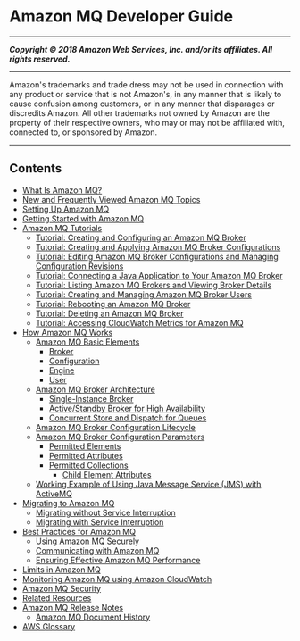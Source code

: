 # Amazon MQ Developer Guide

-----
*****Copyright &copy; 2018 Amazon Web Services, Inc. and/or its affiliates. All rights reserved.*****

-----
Amazon's trademarks and trade dress may not be used in 
     connection with any product or service that is not Amazon's, 
     in any manner that is likely to cause confusion among customers, 
     or in any manner that disparages or discredits Amazon. All other 
     trademarks not owned by Amazon are the property of their respective
     owners, who may or may not be affiliated with, connected to, or 
     sponsored by Amazon.

-----
## Contents
+ [What Is Amazon MQ?](welcome.md)
+ [New and Frequently Viewed Amazon MQ Topics](amazon-mq-newly-added-most-frequently-viewed-topics.md)
+ [Setting Up Amazon MQ](amazon-mq-setting-up.md)
+ [Getting Started with Amazon MQ](amazon-mq-getting-started.md)
+ [Amazon MQ Tutorials](amazon-mq-tutorials.md)
   + [Tutorial: Creating and Configuring an Amazon MQ Broker](amazon-mq-creating-configuring-broker.md)
   + [Tutorial: Creating and Applying Amazon MQ Broker Configurations](amazon-mq-creating-applying-configurations.md)
   + [Tutorial: Editing Amazon MQ Broker Configurations and Managing Configuration Revisions](amazon-mq-editing-managing-configurations.md)
   + [Tutorial: Connecting a Java Application to Your Amazon MQ Broker](amazon-mq-connecting-application.md)
   + [Tutorial: Listing Amazon MQ Brokers and Viewing Broker Details](amazon-mq-listing-brokers.md)
   + [Tutorial: Creating and Managing Amazon MQ Broker Users](amazon-mq-listing-managing-users.md)
   + [Tutorial: Rebooting an Amazon MQ Broker](amazon-mq-rebooting-broker.md)
   + [Tutorial: Deleting an Amazon MQ Broker](amazon-mq-deleting-broker.md)
   + [Tutorial: Accessing CloudWatch Metrics for Amazon MQ](amazon-mq-accessing-metrics.md)
+ [How Amazon MQ Works](amazon-mq-how-it-works.md)
   + [Amazon MQ Basic Elements](amazon-mq-basic-elements.md)
      + [Broker](broker.md)
      + [Configuration](configuration.md)
      + [Engine](broker-engine.md)
      + [User](user.md)
   + [Amazon MQ Broker Architecture](amazon-mq-broker-architecture.md)
      + [Single-Instance Broker](single-broker-deployment.md)
      + [Active/Standby Broker for High Availability](active-standby-broker-deployment.md)
      + [Concurrent Store and Dispatch for Queues](concurrent-store-and-dispatch-for-queues.md)
   + [Amazon MQ Broker Configuration Lifecycle](amazon-mq-broker-configuration-lifecycle.md)
   + [Amazon MQ Broker Configuration Parameters](amazon-mq-broker-configuration-parameters.md)
      + [Permitted Elements](permitted-elements.md)
      + [Permitted Attributes](permitted-attributes.md)
      + [Permitted Collections](permitted-collections.md)
         + [Child Element Attributes](child-element-details.md)
   + [Working Example of Using Java Message Service (JMS) with ActiveMQ](amazon-mq-working-java-example.md)
+ [Migrating to Amazon MQ](amazon-mq-migrating.md)
   + [Migrating without Service Interruption](amazon-mq-migrating-no-service-interruption.md)
   + [Migrating with Service Interruption](amazon-mq-migrating-service-interruption.md)
+ [Best Practices for Amazon MQ](amazon-mq-best-practices.md)
   + [Using Amazon MQ Securely](using-amazon-mq-securely.md)
   + [Communicating with Amazon MQ](communicating-with-amazon-mq.md)
   + [Ensuring Effective Amazon MQ Performance](ensuring-effective-amazon-mq-performance.md)
+ [Limits in Amazon MQ](amazon-mq-limits.md)
+ [Monitoring Amazon MQ using Amazon CloudWatch](amazon-mq-monitoring-cloudwatch.md)
+ [Amazon MQ Security](amazon-mq-security.md)
+ [Related Resources](amazon-mq-related-resources.md)
+ [Amazon MQ Release Notes](amazon-mq-release-notes.md)
   + [Amazon MQ Document History](amazon-mq-documentation-history.md)
+ [AWS Glossary](glossary.md)